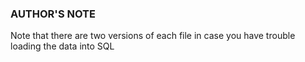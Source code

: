 ### AUTHOR'S NOTE
Note that there are two versions of each file in case you have trouble loading the data into SQL

